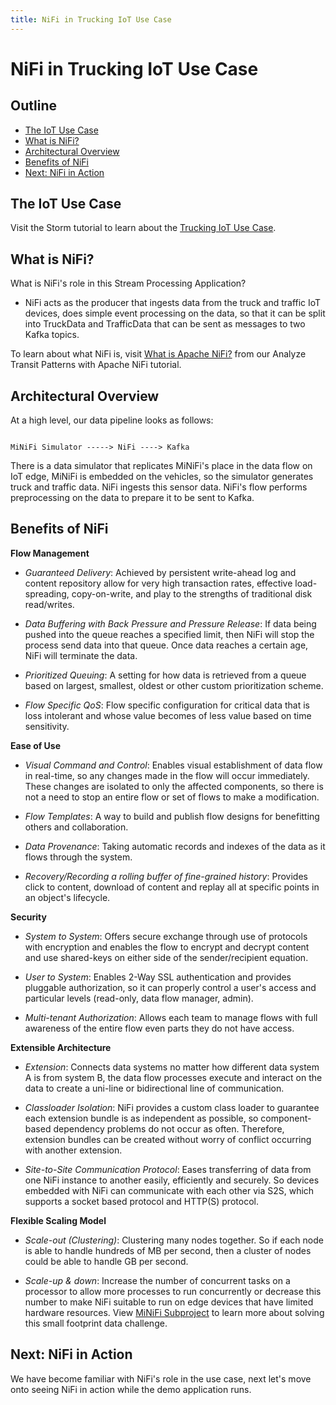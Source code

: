 ```yaml
---
title: NiFi in Trucking IoT Use Case
---
```


# NiFi in Trucking IoT Use Case

## Outline

-   [The IoT Use Case](#the-iot-use-case)
-   [What is NiFi?](#what-is-nifi)
-   [Architectural Overview](#architectural-overview)
-   [Benefits of NiFi](#benefits-of-nifi)
-   [Next: NiFi in Action](#next-nifi-in-action)

## The IoT Use Case

Visit the Storm tutorial to learn about the [Trucking IoT Use Case](https://hortonworks.com/tutorial/storm-in-trucking-iot-on-hdf/section/1/#the-iot-use-case).

## What is NiFi?

What is NiFi's role in this Stream Processing Application?

-   NiFi acts as the producer that ingests data from the truck and traffic IoT devices, does simple event processing on the data, so that it can be split into TruckData and TrafficData that can be sent as messages to two Kafka topics.

To learn about what NiFi is, visit [What is Apache NiFi?](https://hortonworks.com/tutorial/analyze-transit-patterns-with-apache-nifi/section/1/#what-is-apache-nifi) from our Analyze Transit Patterns with Apache NiFi tutorial.

## Architectural Overview

At a high level, our data pipeline looks as follows:

~~~

MiNiFi Simulator -----> NiFi ----> Kafka

~~~

There is a data simulator that replicates MiNiFi's place in the data flow on IoT edge, MiNiFi is embedded on the vehicles, so the simulator generates truck and traffic data. NiFi ingests this sensor data. NiFi's flow performs preprocessing on the data to prepare it to be sent to Kafka.

## Benefits of NiFi

**Flow Management**

-   _Guaranteed Delivery_: Achieved by persistent write-ahead log and content repository allow for very high transaction rates, effective load-spreading, copy-on-write, and play to the strengths of traditional disk read/writes.

-   _Data Buffering with Back Pressure and Pressure Release_: If data being pushed into the queue reaches a specified limit, then NiFi will stop the process send data into that queue. Once data reaches a certain age, NiFi will terminate the data.

-   _Prioritized Queuing_: A setting for how data is retrieved from a queue based on largest, smallest, oldest or other custom prioritization scheme.

-   _Flow Specific QoS_: Flow specific configuration for critical data that is loss intolerant and whose value becomes of less value based on time sensitivity.

**Ease of Use**

-   _Visual Command and Control_: Enables visual establishment of data flow in real-time, so any changes made in the flow will occur immediately. These changes are isolated to only the affected components, so there is not a need to stop an entire flow or set of flows to make a modification.

-   _Flow Templates_: A way to build and publish flow designs for benefitting others and collaboration.

-   _Data Provenance_: Taking automatic records and indexes of the data as it flows through the system.

-   _Recovery/Recording a rolling buffer of fine-grained history_: Provides click to content, download of content and replay all at specific points in an object's lifecycle.

**Security**

-   _System to System_: Offers secure exchange through use of protocols with encryption and enables the flow to encrypt and decrypt content and use shared-keys on either side of the sender/recipient equation.

-   _User to System_: Enables 2-Way SSL authentication and provides pluggable authorization, so it can properly control a user's access and particular levels (read-only, data flow manager, admin).

-   _Multi-tenant Authorization_: Allows each team to manage flows with full awareness of the entire flow even parts they do not have access.

**Extensible Architecture**

-   _Extension_:  Connects data systems no matter how different data system A is from system B, the data flow processes execute and interact on the data to create a uni-line or bidirectional line of communication.

-   _Classloader Isolation_: NiFi provides a custom class loader to guarantee each extension bundle is as independent as possible, so component-based dependency problems do not occur as often. Therefore, extension bundles can be created without worry of conflict occurring with another extension.

-   _Site-to-Site Communication Protocol_: Eases transferring of data from one NiFi instance to another easily, efficiently and securely. So devices embedded with NiFi can communicate with each other via S2S, which supports a socket based protocol and HTTP(S) protocol.

**Flexible Scaling Model**

-   _Scale-out (Clustering)_: Clustering many nodes together. So if each node is able to handle hundreds of MB per second, then a cluster of nodes could be able to handle GB per second.

-   _Scale-up & down_: Increase the number of concurrent tasks on a processor to allow more processes to run concurrently or decrease this number to make NiFi suitable to run on edge devices that have limited hardware resources. View [MiNiFi Subproject](https://cwiki.apache.org/confluence/display/NIFI/MiNiFi) to learn more about solving this small footprint data challenge.

## Next: NiFi in Action

We have become familiar with NiFi's role in the use case, next let's move onto seeing NiFi in action while the demo application runs.
